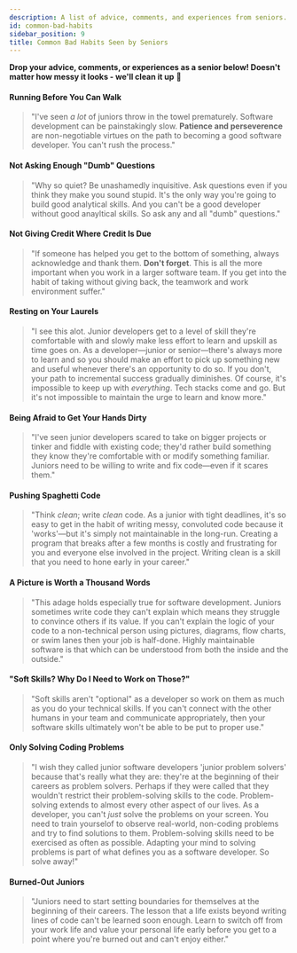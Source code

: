 ```yaml
---
description: A list of advice, comments, and experiences from seniors.
id: common-bad-habits
sidebar_position: 9
title: Common Bad Habits Seen by Seniors
---
```


<head>
    <meta property="og:title" content="Common Bad Habits Seen by Senior Developers" />
    <meta property="og:type" content="article" />
    <meta property="og:url" content="https://www.developermentoring.guide/essential-mentoring-resources/common-bad-habits" />
</head>

**Drop your advice, comments, or experiences as a senior below! Doesn't matter how messy it looks - we'll clean it up** 🧹

#### **Running Before You Can Walk**

> "I've seen _a lot_ of juniors throw in the towel prematurely. Software development can be painstakingly slow. **Patience and perseverence** are non-negotiable virtues on the path to becoming a good software developer. You can't rush the process."

#### **Not Asking Enough "Dumb" Questions**

> "Why so quiet? Be unashamedly inquisitive. Ask questions even if you think they make you sound stupid. It's the only way you're going to build good analytical skills. And you can't be a good developer without good anayltical skills. So ask any and all "dumb" questions."

#### **Not Giving Credit Where Credit Is Due**

> "If someone has helped you get to the bottom of something, always acknowledge and thank them. **Don't forget**. This is all the more important when you work in a larger software team. If you get into the habit of taking without giving back, the teamwork and work environment suffer."

#### **Resting on Your Laurels**

> "I see this alot. Junior developers get to a level of skill they're comfortable with and slowly make less effort to learn and upskill as time goes on. As a developer—junior or senior—there's always more to learn and so you should make an effort to pick up something new and useful whenever there's an opportunity to do so. If you don't, your path to incremental success gradually diminishes. Of course, it's impossible to keep up with _everything_. Tech stacks come and go. But it's not impossible to maintain the urge to learn and know more."

#### **Being Afraid to Get Your Hands Dirty**

> "I've seen junior developers scared to take on bigger projects or tinker and fiddle with existing code; they'd rather build something they know they're comfortable with or modify something familiar. Juniors need to be willing to write and fix code—even if it scares them."

#### **Pushing Spaghetti Code**

> "Think _clean_; write _clean_ code. As a  junior with tight deadlines, it's so easy to get in the habit of writing messy, convoluted code because it 'works'—but it's simply not maintainable in the long-run. Creating a program that breaks after a few months is costly and frustrating for you and everyone else involved in the project. Writing clean is a skill that you need to hone early in your career."

#### **A Picture is Worth a Thousand Words**

> "This adage holds especially true for software development. Juniors sometimes write code they can't explain which means they struggle to convince others if its value. If you can't explain the logic of your code to a non-technical person using pictures, diagrams, flow charts, or swim lanes then your job is half-done. Highly maintainable software is that which can be understood from both the inside and the outside."

#### **"Soft Skills? Why Do I Need to Work on Those?"**

> "Soft skills aren't "optional" as a developer so work on them as much as you do your technical skills. If you can't connect with the other humans in your team and communicate appropriately, then your software skills ultimately won't be able to be put to proper use."

#### **Only Solving Coding Problems**

> "I wish they called junior software developers 'junior problem solvers' because that's really what they are: they're at the beginning of their careers as problem solvers. Perhaps if they were called that they wouldn't restrict their problem-solving skills to the code. Problem-solving extends to almost every other aspect of our lives. As a developer, you can't _just_ solve the problems on your screen. You need to train yourselof to observe real-world, non-coding problems and try to find solutions to them. Problem-solving skills need to be exercised as often as possible. Adapting your mind to solving problems is part of what defines you as a software developer. So solve away!"

#### **Burned-Out Juniors**

> "Juniors need to start setting boundaries for themselves at the beginning of their careers. The lesson that a life exists beyond writing lines of code can't be learned soon enough. Learn to switch off from your work life and value your personal life early before you get to a point where you're burned out and can't enjoy either."